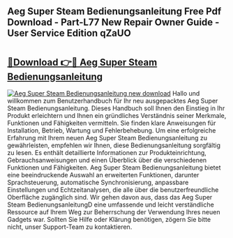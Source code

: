 ## Aeg Super Steam Bedienungsanleitung Free Pdf Download - Part-L77 New Repair Owner Guide - User Service Edition qZaUO

# <h2><a href="http://df1akn.blite.top/?on=Aeg+Super+Steam+Bedienungsanleitung">🔗Download 👉🔴 Aeg Super Steam Bedienungsanleitung</a></h2>

[![Aeg Super Steam Bedienungsanleitung new download](https://i.imgur.com/lujVjoI.png)](http://df1akn.blite.top/?on=Aeg+Super+Steam+Bedienungsanleitung)
Hallo und willkommen zum Benutzerhandbuch für Ihr neu ausgepacktes Aeg Super Steam Bedienungsanleitung. Dieses Handbuch soll Ihnen den Einstieg in Ihr Produkt erleichtern und Ihnen ein gründliches Verständnis seiner Merkmale, Funktionen und Fähigkeiten vermitteln. Sie finden klare Anweisungen für Installation, Betrieb, Wartung und Fehlerbehebung. Um eine erfolgreiche Erfahrung mit Ihrem neuen Aeg Super Steam Bedienungsanleitung zu gewährleisten, empfehlen wir Ihnen, diese Bedienungsanleitung sorgfältig zu lesen. Es enthält detaillierte Informationen zur Produkteinrichtung, Gebrauchsanweisungen und einen Überblick über die verschiedenen Funktionen und Fähigkeiten. Aeg Super Steam Bedienungsanleitung bietet eine beeindruckende Auswahl an erweiterten Funktionen, darunter Sprachsteuerung, automatische Synchronisierung, anpassbare Einstellungen und Echtzeitanalysen, die alle über die benutzerfreundliche Oberfläche zugänglich sind. Wir gehen davon aus, dass das Aeg Super Steam BedienungsanleitungD eine umfassende und leicht verständliche Ressource auf Ihrem Weg zur Beherrschung der Verwendung Ihres neuen Gadgets war. Sollten Sie Hilfe oder Klärung benötigen, zögern Sie bitte nicht, unser Support-Team zu kontaktieren.
